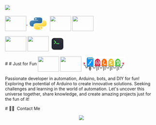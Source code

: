 ## 
 <div>
  <a href="https://github.com/Marcos-Reckers">
      <img height="180em" src="https://github-readme-stats.vercel.app/api/top-langs/?username=Marcos-Reckers&layout=compact&langs_count=16&theme=dracula"/>
  <!-- <img height="180em" src="https://github-readme-stats.vercel.app/api?username=Marcos-Reckers&show_icons=true&theme=dracula&include_all_commits=true&count_private=true"/>-->
     
</div>

<div style="display: inline_block"><br>
 
   <a href="https://github.com/Marcos-Reckers/Fundamentos_de_algoritmos_RKT_2021-1">
  <img align="center" height="50" width="70" src="https://racket-lang.org/img/racket-logo.svg">
  </a>
  <img align="center" height="50" width="70" src="https://raw.githubusercontent.com/devicons/devicon/master/icons/python/python-original.svg">
  <img align="center" height="50" width="70" src="https://cdn.jsdelivr.net/gh/devicons/devicon/icons/cplusplus/cplusplus-original.svg">       
  <img align="center" height="50" width="70" src="https://cdn.jsdelivr.net/gh/devicons/devicon/icons/c/c-original.svg">
  
</div>

<div style="display: inline_block"><br>

  <img align="center" height="50" width="70" src="https://cdn.jsdelivr.net/gh/devicons/devicon/icons/docker/docker-original-wordmark.svg"> 
  <img align="center" height="50" width="70" src="https://cdn.jsdelivr.net/gh/devicons/devicon/icons/git/git-original.svg">
  <img align="center" height="50" width="50" src="https://github.com/dhanishgajjar/terminal-icons/blob/master/png/dracula.png?raw=true">
</div>


<div style="display: inline_block"><br>
    # # Just for Fun
    <img align="center" height="50" width="70" src="https://cdn.jsdelivr.net/gh/devicons/devicon/icons/ubuntu/ubuntu-plain.svg">
    <img align="center" height="50" width="70" src="https://cdn.jsdelivr.net/gh/devicons/devicon/icons/arduino/arduino-original-wordmark.svg">
    <img align="center" height="50" width="140" src="https://github.com/Aircoookie/WLED/blob/main/images/wled_logo_akemi.png?raw=true">
    <p>Passionate developer in automation, Arduino, bots, and DIY for fun! Exploring the potential of Arduino to create innovative solutions. Seeking challenges and learning in the world of automation. Let's uncover this universe together, share knowledge, and create amazing projects just for the fun of it!</p>
   
  </div>
  
  

 
<div> 
# 🤝🏻 &nbsp;Contact Me

<p align="center">
<a href="mailto:marcoskurth.r@gmail.com"><img src="https://img.shields.io/badge/-marcoskurth.r@gmail.com-D14836?style=flat&logo=Gmail&logoColor=white"/></a>
</p>
</div>
